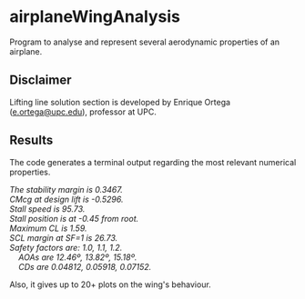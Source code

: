 # airplaneWingAnalysis
Program to analyse and represent several aerodynamic properties of an airplane.

## Disclaimer
Lifting line solution section is developed by Enrique Ortega (e.ortega@upc.edu), professor at UPC.

## Results
The code generates a terminal output regarding the most relevant numerical properties.

_The stability margin is 0.3467._<br>
_CMcg at design lift is -0.5296._<br>
_Stall speed is 95.73._<br>
_Stall position is at -0.45 from root._<br>
_Maximum CL is 1.59._<br>
_SCL margin at SF=1 is 26.73._<br>
_Safety factors are: 1.0, 1.1, 1.2._<br>
&nbsp;&nbsp;&nbsp;&nbsp;_AOAs are 12.46º, 13.82º, 15.18º._<br>
&nbsp;&nbsp;&nbsp;&nbsp;_CDs are 0.04812, 0.05918, 0.07152._

Also, it gives up to 20+ plots on the wing's behaviour.